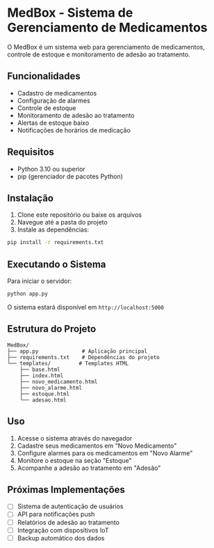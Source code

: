 # MedBox - Sistema de Gerenciamento de Medicamentos

O MedBox é um sistema web para gerenciamento de medicamentos, controle de estoque e monitoramento de adesão ao tratamento.

## Funcionalidades

- Cadastro de medicamentos
- Configuração de alarmes
- Controle de estoque
- Monitoramento de adesão ao tratamento
- Alertas de estoque baixo
- Notificações de horários de medicação

## Requisitos

- Python 3.10 ou superior
- pip (gerenciador de pacotes Python)

## Instalação

1. Clone este repositório ou baixe os arquivos
2. Navegue até a pasta do projeto
3. Instale as dependências:

```bash
pip install -r requirements.txt
```

## Executando o Sistema

Para iniciar o servidor:

```bash
python app.py
```

O sistema estará disponível em `http://localhost:5000`

## Estrutura do Projeto

```
MedBox/
├── app.py              # Aplicação principal
├── requirements.txt    # Dependências do projeto
└── templates/         # Templates HTML
    ├── base.html
    ├── index.html
    ├── novo_medicamento.html
    ├── novo_alarme.html
    ├── estoque.html
    └── adesao.html
```

## Uso

1. Acesse o sistema através do navegador
2. Cadastre seus medicamentos em "Novo Medicamento"
3. Configure alarmes para os medicamentos em "Novo Alarme"
4. Monitore o estoque na seção "Estoque"
5. Acompanhe a adesão ao tratamento em "Adesão"

## Próximas Implementações

- [ ] Sistema de autenticação de usuários
- [ ] API para notificações push
- [ ] Relatórios de adesão ao tratamento
- [ ] Integração com dispositivos IoT
- [ ] Backup automático dos dados
